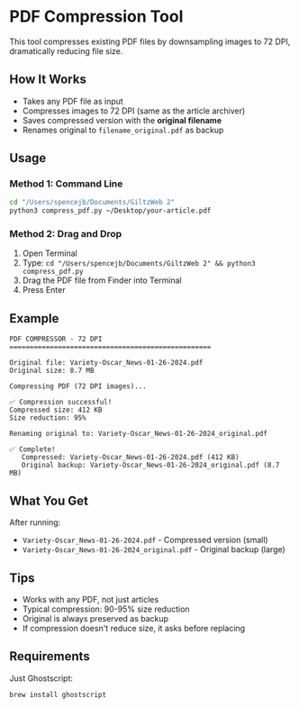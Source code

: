 # PDF Compression Tool

This tool compresses existing PDF files by downsampling images to 72 DPI, dramatically reducing file size.

## How It Works

- Takes any PDF file as input
- Compresses images to 72 DPI (same as the article archiver)
- Saves compressed version with the **original filename**
- Renames original to `filename_original.pdf` as backup

## Usage

### Method 1: Command Line
```bash
cd "/Users/spencejb/Documents/GiltzWeb 2"
python3 compress_pdf.py ~/Desktop/your-article.pdf
```

### Method 2: Drag and Drop
1. Open Terminal
2. Type: `cd "/Users/spencejb/Documents/GiltzWeb 2" && python3 compress_pdf.py `
3. Drag the PDF file from Finder into Terminal
4. Press Enter

## Example

```
PDF COMPRESSOR - 72 DPI
==================================================

Original file: Variety-Oscar_News-01-26-2024.pdf
Original size: 8.7 MB

Compressing PDF (72 DPI images)...

✅ Compression successful!
Compressed size: 412 KB
Size reduction: 95%

Renaming original to: Variety-Oscar_News-01-26-2024_original.pdf

✅ Complete!
   Compressed: Variety-Oscar_News-01-26-2024.pdf (412 KB)
   Original backup: Variety-Oscar_News-01-26-2024_original.pdf (8.7 MB)
```

## What You Get

After running:
- `Variety-Oscar_News-01-26-2024.pdf` - Compressed version (small)
- `Variety-Oscar_News-01-26-2024_original.pdf` - Original backup (large)

## Tips

- Works with any PDF, not just articles
- Typical compression: 90-95% size reduction
- Original is always preserved as backup
- If compression doesn't reduce size, it asks before replacing

## Requirements

Just Ghostscript:
```bash
brew install ghostscript
```